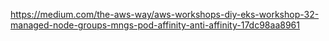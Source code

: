


https://medium.com/the-aws-way/aws-workshops-diy-eks-workshop-32-managed-node-groups-mngs-pod-affinity-anti-affinity-17dc98aa8961